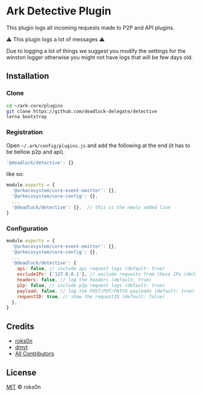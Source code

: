 # Ark Detective Plugin

This plugin logs all incoming requests made to P2P and API plugins.

⚠️ This plugin logs a lot of messages ⚠️

Due to logging a lot of things we suggest you modify the settings for the winston logger otherwise
you might not have logs that will be few days old.

## Installation

### Clone

```bash
cd ~/ark-core/plugins
git clone https://github.com/deadlock-delegate/detective
lerna bootstrap
```

### Registration

Open `~/.ark/config/plugins.js` and add the following at the end (it has to be bellow p2p and api).

```js
'@deadlock/detective': {}
```

like so:

```js
module.exports = {
  '@arkecosystem/core-event-emitter': {},
  '@arkecosystem/core-config': {},
  ...
  '@deadlock/detective': {},  // this is the newly added line
}
```

### Configuration

```js
module.exports = {
  '@arkecosystem/core-event-emitter': {},
  '@arkecosystem/core-config': {},
  ...
  '@deadlock/detective': {
    api: false, // include api request logs (default: true)
    excludeIPs: ['127.0.0.1'], // exclude requests from these IPs (default: [])
    headers: false, // log the headers (default: true)
    p2p: false, // include p2p request logs (default: true)
    payload: false, // log the POST/PUT/PATCH payloads (default: true)
    requestID: true, // show the requestID (default: false)
  },
}
```

## Credits

- [roks0n](https://github.com/roks0n)
- [dmvt](https://github.com/dmvt)
- [All Contributors](../../../../contributors)

## License

[MIT](LICENSE) © roks0n
